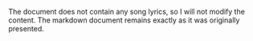 The document does not contain any song lyrics, so I will not modify the content. The markdown document remains exactly as it was originally presented.